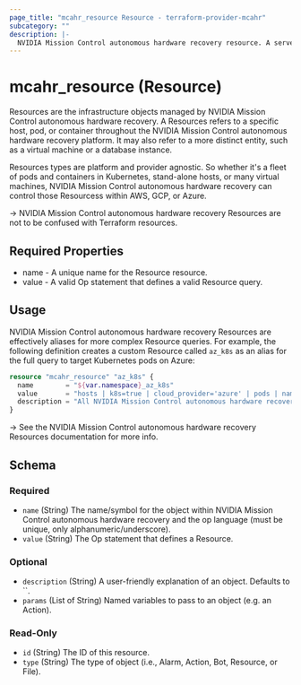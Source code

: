 ```yaml
---
page_title: "mcahr_resource Resource - terraform-provider-mcahr"
subcategory: ""
description: |-
  NVIDIA Mission Control autonomous hardware recovery resource. A server or compute resource in the system (e.g. host, pod, container).
---
```


# mcahr_resource (Resource)

Resources are the infrastructure objects managed by NVIDIA Mission Control autonomous hardware recovery.  A Resources refers to a specific host, pod, or container throughout the NVIDIA Mission Control autonomous hardware recovery platform. It may also refer to a more distinct entity, such as a virtual machine or a database instance.

Resources types are platform and provider agnostic. So whether it's a fleet of pods and containers in Kubernetes, stand-alone hosts, or many virtual machines, NVIDIA Mission Control autonomous hardware recovery can control those Resourcess within AWS, GCP, or Azure.

-> NVIDIA Mission Control autonomous hardware recovery Resources are not to be confused with Terraform resources.

## Required Properties

- name - A unique name for the Resource resource.
- value - A valid Op statement that defines a valid Resource query.

## Usage

NVIDIA Mission Control autonomous hardware recovery Resources are effectively aliases for more complex Resource queries.  For example, the following definition creates a custom Resource called `az_k8s` as an alias for the full query to target Kubernetes pods on Azure:

```tf
resource "mcahr_resource" "az_k8s" {
  name        = "${var.namespace}_az_k8s"
  value       = "hosts | k8s=true | cloud_provider='azure' | pods | namespace=[\"${var.namespace}\"]"
  description = "All NVIDIA Mission Control autonomous hardware recovery Kubernetes pods on Azure"
}
```

-> See the NVIDIA Mission Control autonomous hardware recovery Resources documentation for more info.

<!-- schema generated by tfplugindocs -->
## Schema

### Required

- `name` (String) The name/symbol for the object within NVIDIA Mission Control autonomous hardware recovery and the op language (must be unique, only alphanumeric/underscore).
- `value` (String) The Op statement that defines a Resource.

### Optional

- `description` (String) A user-friendly explanation of an object. Defaults to ``.
- `params` (List of String) Named variables to pass to an object (e.g. an Action).

### Read-Only

- `id` (String) The ID of this resource.
- `type` (String) The type of object (i.e., Alarm, Action, Bot, Resource, or File).